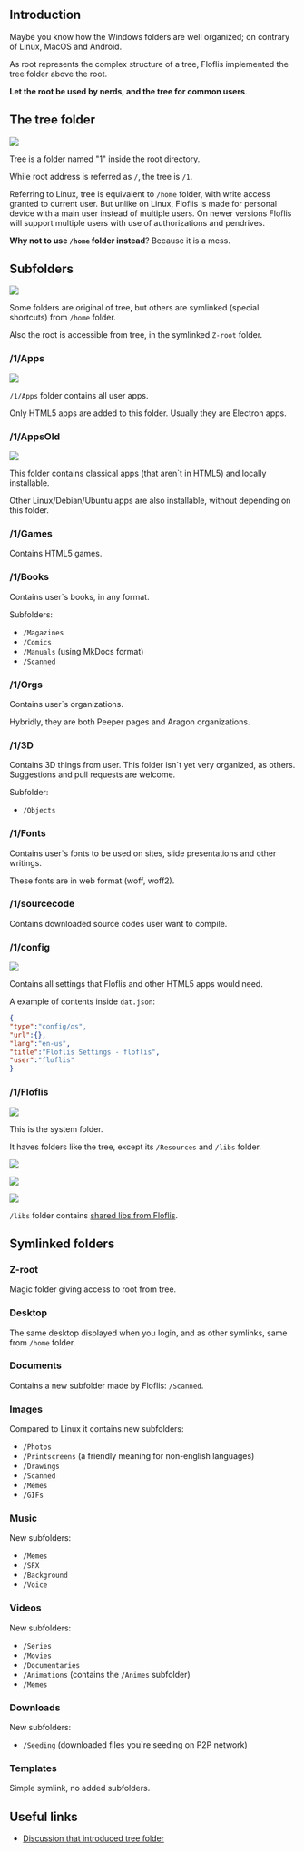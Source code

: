 ## Introduction
Maybe you know how the Windows folders are well organized; on contrary of Linux, MacOS and Android.

As root represents the complex structure of a tree, Floflis implemented the tree folder above the root.

**Let the root be used by nerds, and the tree for common users**.

## The tree folder

![](img/screen/treefolder/treeinroot.png)

Tree is a folder named "1" inside the root directory.

While root address is referred as `/`, the tree is `/1`.

Referring to Linux, tree is equivalent to `/home` folder, with write access granted to current user. But unlike on Linux, Floflis is made for personal device with a main user instead of multiple users. On newer versions Floflis will support multiple users with use of authorizations and pendrives.

**Why not to use `/home` folder instead**? Because it is a mess.

## Subfolders

![](img/screen/treefolder/thetree.png)

Some folders are original of tree, but others are symlinked (special shortcuts) from `/home` folder.

Also the root is accessible from tree, in the symlinked `Z-root` folder.

### /1/Apps

![](img/screen/treefolder/treeapps.png)

`/1/Apps` folder contains all user apps.

Only HTML5 apps are added to this folder. Usually they are Electron apps.

### /1/AppsOld

![](img/screen/treefolder/tree-apps-old.png)

This folder contains classical apps (that aren`t in HTML5) and locally installable.

Other Linux/Debian/Ubuntu apps are also installable, without depending on this folder.

### /1/Games

Contains HTML5 games.

### /1/Books

Contains user`s books, in any format.

Subfolders:

* `/Magazines`
* `/Comics`
* `/Manuals` (using MkDocs format)
* `/Scanned`

### /1/Orgs

Contains user`s organizations.

Hybridly, they are both Peeper pages and Aragon organizations.

### /1/3D

Contains 3D things from user. This folder isn`t yet very organized, as others. Suggestions and pull requests are welcome.

Subfolder:

* `/Objects`

### /1/Fonts

Contains user`s fonts to be used on sites, slide presentations and other writings.

These fonts are in web format (woff, woff2).

### /1/sourcecode

Contains downloaded source codes user want to compile.

### /1/config

![](img/screen/treefolder/treeconfig.png)

Contains all settings that Floflis and other HTML5 apps would need.

A example of contents inside `dat.json`:

```json
{
"type":"config/os",
"url":{},
"lang":"en-us",
"title":"Floflis Settings - floflis",
"user":"floflis"
}
```

### /1/Floflis

![](img/screen/treefolder/treefloflisfolder.png)

This is the system folder.

It haves folders like the tree, except its `/Resources` and `/libs` folder.

![](img/screen/treefolder/treeresources.png)

![](img/screen/treefolder/treeresources-sounds.png)

![](img/screen/treefolder/treeresourcesimg.png)

`/libs` folder contains [shared libs from Floflis](/dev/#reading-shared-libs).

## Symlinked folders

### Z-root

Magic folder giving access to root from tree.

### Desktop

The same desktop displayed when you login, and as other symlinks, same from `/home` folder.

### Documents

Contains a new subfolder made by Floflis: `/Scanned`.

### Images

Compared to Linux it contains new subfolders:

* `/Photos`
* `/Printscreens` (a friendly meaning for non-english languages)
* `/Drawings`
* `/Scanned`
* `/Memes`
* `/GIFs`

### Music

New subfolders:

* `/Memes`
* `/SFX`
* `/Background`
* `/Voice`

### Videos

New subfolders:

* `/Series`
* `/Movies`
* `/Documentaries`
* `/Animations` (contains the `/Animes` subfolder)
* `/Memes`

### Downloads

New subfolders:

* `/Seeding` (downloaded files you`re seeding on P2P network)

### Templates

Simple symlink, no added subfolders.

## Useful links

* <a href="https://github.com/Floflis/Floflis-linux_x86/issues/58" target="blank">Discussion that introduced tree folder</a>
